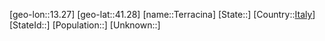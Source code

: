 ﻿---
location: [41.28,13.27]
type: City
tags:
- geo/City


SpocWebEntityId: 34820
isDeleted: false
confidential: public

---
[geo-lon::13.27]
[geo-lat::41.28]
[name::Terracina]
[State::]
[Country::[Italy](geo/Continent/Europe/Italy.md)]
[StateId::]
[Population::]
[Unknown::]

